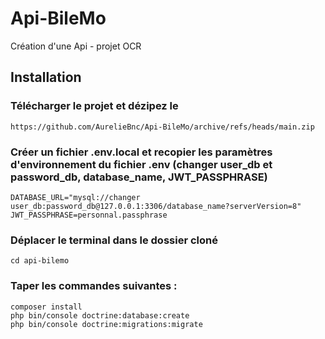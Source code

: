 # Api-BileMo
Création d'une Api - projet OCR 

## Installation

### Télécharger le projet et dézipez le
```
https://github.com/AurelieBnc/Api-BileMo/archive/refs/heads/main.zip
```

### Créer un fichier .env.local et recopier les paramètres d'environnement du fichier .env (changer user_db et password_db, database_name, JWT_PASSPHRASE)

```
DATABASE_URL="mysql://changer user_db:password_db@127.0.0.1:3306/database_name?serverVersion=8"
JWT_PASSPHRASE=personnal.passphrase
```

### Déplacer le terminal dans le dossier cloné
```
cd api-bilemo
```

### Taper les commandes suivantes :
```
composer install
php bin/console doctrine:database:create
php bin/console doctrine:migrations:migrate
```

